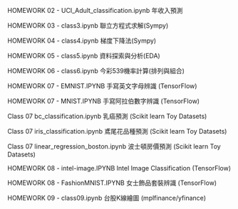 HOMEWORK 02 - UCI_Adult_classification.ipynb 年收入預測

HOMEWORK 03 - class3.ipynb 聯立方程式求解(Sympy)

HOMEWORK 04 - class4.ipynb 梯度下降法(Sympy)

HOMEWORK 05 - class5.ipynb 資料探索與分析(EDA)

HOMEWORK 06 - class6.ipynb 今彩539機率計算(排列與組合)

HOMEWORK 07 - EMNIST.IPYNB 手寫英文字母辨識 (TensorFlow)

HOMEWORK 07 - MNIST.IPYNB  手寫阿拉伯數字辨識 (TensorFlow)

Class 07 bc_classification.ipynb 乳癌預測 (Scikit learn Toy Datasets)

Class 07 iris_classification.ipynb 鳶尾花品種預測 (Scikit learn Toy Datasets)

Class 07 linear_regression_boston.ipynb 波士頓房價預測 (Scikit learn Toy Datasets)

HOMEWORK 08 - intel-image.IPYNB  Intel Image Classification (TensorFlow)

HOMEWORK 08 - FashionMNIST.IPYNB  女士飾品套裝辨識 (TensorFlow)

HOMEWORK 09 - class09.ipynb  台股K線繪圖 (mplfinance/yfinance)
